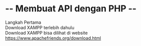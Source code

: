 <h1> -- Membuat API dengan PHP -- </h1>
<p>Langkah Pertama <br>
  Download XAMPP terlebih dahulu <br>
  Download XAMPP bisa dilihat di website 
  <a href = "https://www.apachefriends.org/download.html">https://www.apachefriends.org/download.html</a> <br>
</p>
